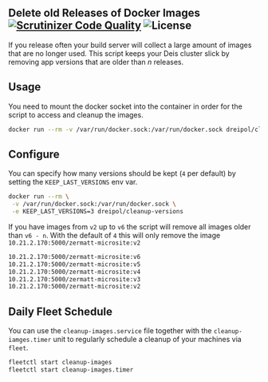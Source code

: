 ## Delete old Releases of Docker Images [![Scrutinizer Code Quality](https://scrutinizer-ci.com/g/dreipol/cleanup-deis-images/badges/quality-score.png?b=master)](https://scrutinizer-ci.com/g/dreipol/cleanup-deis-images/?branch=master) ![License](https://img.shields.io/badge/license-MIT%20License-blue.svg)

If you release often your build server will collect a large amount of images that are no longer used.
This script keeps your Deis cluster slick by removing app versions that are older than *n* releases.

## Usage

You need to mount the docker socket into the container in order for the script
to access and cleanup the images.

```bash
docker run --rm -v /var/run/docker.sock:/var/run/docker.sock dreipol/cleanup-versions
```

## Configure

You can specify how many versions should be kept (`4` per default) by setting
the `KEEP_LAST_VERSIONS` env var.

```bash
docker run --rm \
 -v /var/run/docker.sock:/var/run/docker.sock \
 -e KEEP_LAST_VERSIONS=3 dreipol/cleanup-versions
```

If you have images from `v2` up to `v6` the script will remove all images
older than `v6 - n`. With the default of `4` this will
only remove the image `10.21.2.170:5000/zermatt-microsite:v2`

```bash
10.21.2.170:5000/zermatt-microsite:v6
10.21.2.170:5000/zermatt-microsite:v5
10.21.2.170:5000/zermatt-microsite:v4
10.21.2.170:5000/zermatt-microsite:v3
10.21.2.170:5000/zermatt-microsite:v2
```

## Daily Fleet Schedule

You can use the `cleanup-images.service` file together with the `cleanup-iamges.timer` unit
to regularly schedule a cleanup of your machines via `fleet`.

```bash
fleetctl start cleanup-images
fleetctl start cleanup-images.timer
```
